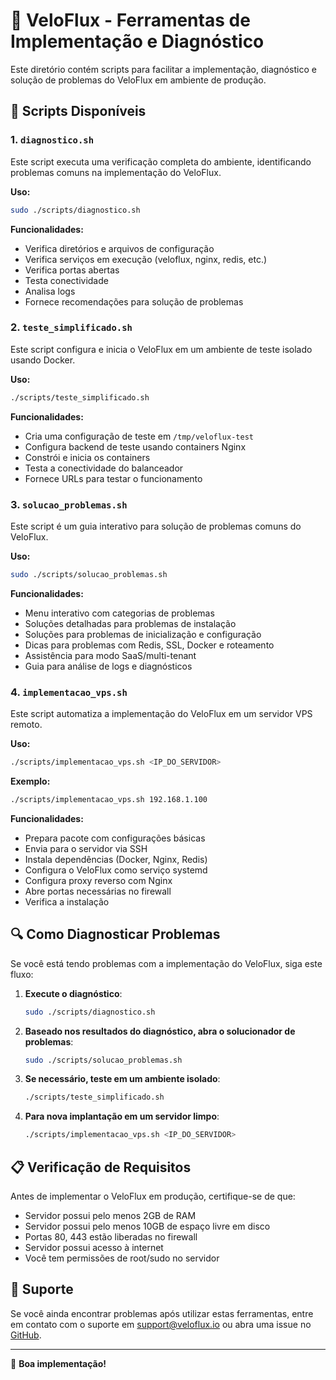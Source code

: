 # 🚀 VeloFlux - Ferramentas de Implementação e Diagnóstico

Este diretório contém scripts para facilitar a implementação, diagnóstico e solução de problemas do VeloFlux em ambiente de produção.

## 🔧 Scripts Disponíveis

### 1. `diagnostico.sh`

Este script executa uma verificação completa do ambiente, identificando problemas comuns na implementação do VeloFlux.

**Uso:**
```bash
sudo ./scripts/diagnostico.sh
```

**Funcionalidades:**
- Verifica diretórios e arquivos de configuração
- Verifica serviços em execução (veloflux, nginx, redis, etc.)
- Verifica portas abertas
- Testa conectividade
- Analisa logs
- Fornece recomendações para solução de problemas

### 2. `teste_simplificado.sh`

Este script configura e inicia o VeloFlux em um ambiente de teste isolado usando Docker.

**Uso:**
```bash
./scripts/teste_simplificado.sh
```

**Funcionalidades:**
- Cria uma configuração de teste em `/tmp/veloflux-test`
- Configura backend de teste usando containers Nginx
- Constrói e inicia os containers
- Testa a conectividade do balanceador
- Fornece URLs para testar o funcionamento

### 3. `solucao_problemas.sh`

Este script é um guia interativo para solução de problemas comuns do VeloFlux.

**Uso:**
```bash
sudo ./scripts/solucao_problemas.sh
```

**Funcionalidades:**
- Menu interativo com categorias de problemas
- Soluções detalhadas para problemas de instalação
- Soluções para problemas de inicialização e configuração
- Dicas para problemas com Redis, SSL, Docker e roteamento
- Assistência para modo SaaS/multi-tenant
- Guia para análise de logs e diagnósticos

### 4. `implementacao_vps.sh`

Este script automatiza a implementação do VeloFlux em um servidor VPS remoto.

**Uso:**
```bash
./scripts/implementacao_vps.sh <IP_DO_SERVIDOR>
```

**Exemplo:**
```bash
./scripts/implementacao_vps.sh 192.168.1.100
```

**Funcionalidades:**
- Prepara pacote com configurações básicas
- Envia para o servidor via SSH
- Instala dependências (Docker, Nginx, Redis)
- Configura o VeloFlux como serviço systemd
- Configura proxy reverso com Nginx
- Abre portas necessárias no firewall
- Verifica a instalação

## 🔍 Como Diagnosticar Problemas

Se você está tendo problemas com a implementação do VeloFlux, siga este fluxo:

1. **Execute o diagnóstico**:
   ```bash
   sudo ./scripts/diagnostico.sh
   ```

2. **Baseado nos resultados do diagnóstico, abra o solucionador de problemas**:
   ```bash
   sudo ./scripts/solucao_problemas.sh
   ```

3. **Se necessário, teste em um ambiente isolado**:
   ```bash
   ./scripts/teste_simplificado.sh
   ```

4. **Para nova implantação em um servidor limpo**:
   ```bash
   ./scripts/implementacao_vps.sh <IP_DO_SERVIDOR>
   ```

## 📋 Verificação de Requisitos

Antes de implementar o VeloFlux em produção, certifique-se de que:

- Servidor possui pelo menos 2GB de RAM
- Servidor possui pelo menos 10GB de espaço livre em disco
- Portas 80, 443 estão liberadas no firewall
- Servidor possui acesso à internet
- Você tem permissões de root/sudo no servidor

## 🛟 Suporte

Se você ainda encontrar problemas após utilizar estas ferramentas, entre em contato com o suporte em support@veloflux.io ou abra uma issue no [GitHub](https://github.com/eltonciatto/VeloFlux).

---

🚀 **Boa implementação!**
